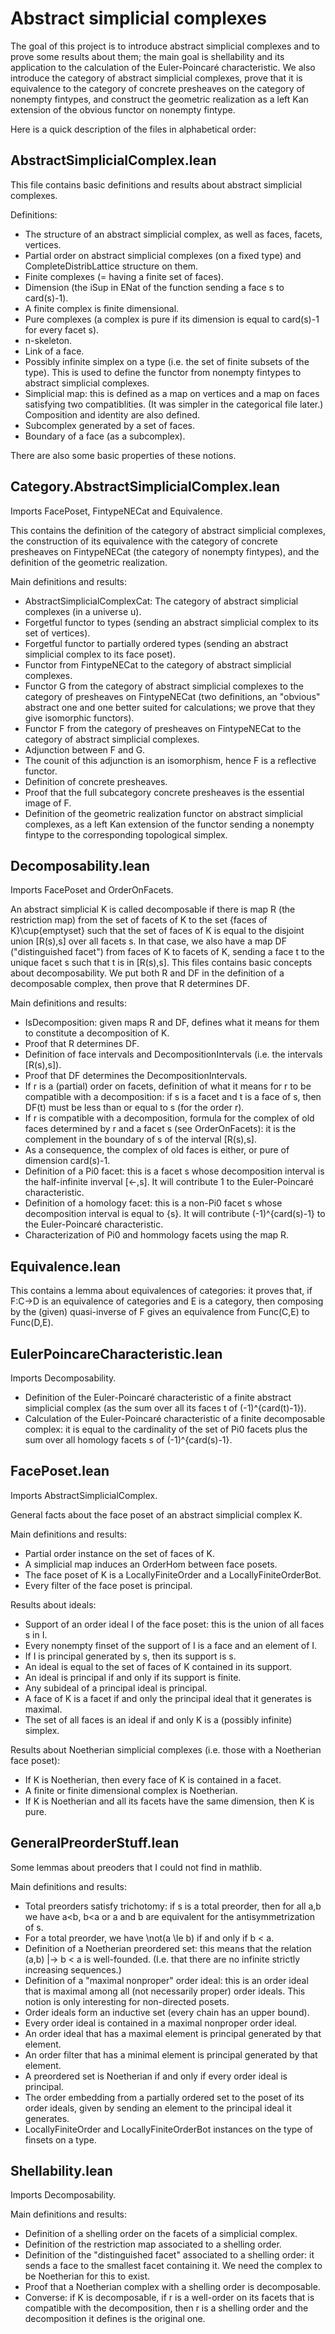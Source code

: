 # Abstract simplicial complexes

The goal of this project is to introduce abstract simplicial complexes and to prove some results about them; the main goal is shellability and its application to the calculation of the Euler-Poincaré characteristic.
We also introduce the category of abstract simplicial complexes, prove that it is equivalence to the category of concrete presheaves on the category of nonempty fintypes, and construct the geometric realization as a left Kan extension of the obvious functor on nonempty fintype.

Here is a quick description of the files in alphabetical order:


## AbstractSimplicialComplex.lean 

This file contains basic definitions and results about abstract simplicial complexes.

Definitions:
- The structure of an abstract simplicial complex, as well as faces, facets, vertices.
- Partial order on abstract simplicial complexes (on a fixed type) and CompleteDistribLattice structure on them.
- Finite complexes (= having a finite set of faces).
- Dimension (the iSup in ENat of the function sending a face s to card(s)-1).
- A finite complex is finite dimensional.
- Pure complexes (a complex is pure if its dimension is equal to card(s)-1 for every facet s).
- n-skeleton.
- Link of a face.
- Possibly infinite simplex on a type (i.e. the set of finite subsets of the type). This is used to define the functor from nonempty fintypes to abstract simplicial complexes.
- Simplicial map: this is defined as a map on vertices and a map on faces satisfying two compatiblities. (It was simpler in the categorical file later.) Composition and identity are also defined.
- Subcomplex generated by a set of faces.
- Boundary of a face (as a subcomplex).

There are also some basic properties of these notions.


## Category.AbstractSimplicialComplex.lean

Imports FacePoset, FintypeNECat and Equivalence.

This contains the definition of the category of abstract simplicial complexes, the construction of its equivalence with the category of concrete presheaves on FintypeNECat (the category of nonempty fintypes), and the definition of the geometric realization.


Main definitions and results:
- AbstractSimplicialComplexCat: The category of abstract simplicial complexes (in a universe u).
- Forgetful functor to types (sending an abstract simplicial complex to its set of vertices).
- Forgetful functor to partially ordered types (sending an abstract simplicial complex to its face poset).
- Functor from FintypeNECat to the category of abstract simplicial complexes.
- Functor G from the category of abstract simplicial complexes to the category of presheaves on FintypeNECat (two definitions, an "obvious" abstract one and one better suited for calculations; we prove that they give isomorphic functors).
- Functor F from the category of presheaves on FintypeNECat to the category of abstract simplicial complexes.
- Adjunction between F and G.
- The counit of this adjunction is an isomorphism, hence F is a reflective functor.
- Definition of concrete presheaves.
- Proof that the full subcategory concrete presheaves is the essential image of F.
- Definition of the geometric realization functor on abstract simplicial complexes, as a left Kan extension of the functor sending a nonempty fintype to the corresponding topological simplex.


## Decomposability.lean

Imports FacePoset and OrderOnFacets.

An abstract simplicial K is called decomposable if there is map R (the restriction map) from the set of facets of K to the set {faces of K}\cup{emptyset} such that the set of faces of K is equal to the disjoint union [R(s),s] over all facets s. In that case, we also have a map DF ("distinguished facet") from faces of K to facets of K, sending a face t to the unique facet s such that t is in [R(s),s].
This files contains basic concepts about decomposability. We put both R and DF in the definition of a decomposable complex, then prove that R determines DF.


Main definitions and results:
- IsDecomposition: given maps R and DF, defines what it means for them to constitute a decomposition of K.
- Proof that R determines DF.
- Definition of face intervals and DecompositionIntervals (i.e. the intervals [R(s),s]).
- Proof that DF determines the DecompositionIntervals.
- If r is a (partial) order on facets, definition of what it means for r to be compatible with a decomposition: if s is a facet and t is a face of s, then DF(t) must be less than or equal to s (for the order r).
- If r is compatible with a decomposition, formula for the complex of old faces determined by r and a facet s (see OrderOnFacets): it is the complement in the boundary of s of the interval [R(s),s].
- As a consequence, the complex of old faces is either, or pure of dimension card(s)-1.
- Definition of a Pi0 facet: this is a facet s whose decomposition interval is the half-infinite inverval [<-,s]. It will contribute 1 to the Euler-Poincaré characteristic.
- Definition of a homology facet: this is a non-Pi0 facet s whose decomposition interval is equal to {s}. It will contribute (-1)^{card(s)-1} to the Euler-Poincaré characteristic.
- Characterization of Pi0 and hommology facets using the map R.

## Equivalence.lean

This contains a lemma about equivalences of categories: it proves that, if F:C->D is an equivalence of categories and E is a category, then composing by the (given) quasi-inverse of F gives an equivalence from Func(C,E) to Func(D,E).


## EulerPoincareCharacteristic.lean 

Imports Decomposability.

- Definition of the Euler-Poincaré characteristic of a finite abstract simplicial complex (as the sum over all its faces t of (-1)^{card(t)-1}).
- Calculation of the Euler-Poincaré characteristic of a finite decomposable complex: it is equal to the cardinality of the set of Pi0 facets plus the sum over all homology facets s of (-1)^{card(s)-1}.


## FacePoset.lean

Imports AbstractSimplicialComplex.

General facts about the face poset of an abstract simplicial complex K.

Main definitions and results:
- Partial order instance on the set of faces of K.
- A simplicial map induces an OrderHom between face posets.
- The face poset of K is a LocallyFiniteOrder and a LocallyFiniteOrderBot.
- Every filter of the face poset is principal.

Results about ideals:
- Support of an order ideal I of the face poset: this is the union of all faces s in I.
- Every nonempty finset of the support of I is a face and an element of I.
- If I is principal generated by s, then its support is s.
- An ideal is equal to the set of faces of K contained in its support.
- An ideal is principal if and only if its support is finite.
- Any subideal of a principal ideal is principal.
- A face of K is a facet if and only the principal ideal that it generates is maximal.
- The set of all faces is an ideal if and only K is a (possibly infinite) simplex.

Results about Noetherian simplicial complexes (i.e. those with a Noetherian face poset):
- If K is Noetherian, then every face of K is contained in a facet.
- A finite or finite dimensional complex is Noetherian.
- If K is Noetherian and all its facets have the same dimension, then K is pure.


## GeneralPreorderStuff.lean

Some lemmas about preoders that I could not find in mathlib.

Main definitions and results:
- Total preorders satisfy trichotomy: if s is a total preorder, then for all a,b we have a<b, b<a or a and b are equivalent for the antisymmetrization of s.
- For a total preorder, we have \not(a \le b) if and only if b < a.
- Definition of a Noetherian preordered set: this means that the relation (a,b) |-> b < a is well-founded. (I.e. that there are no infinite strictly increasing sequences.) 
- Definition of a "maximal nonproper" order ideal: this is an order ideal that is maximal among all (not necessarily proper) order ideals. This notion is only interesting for non-directed posets.
- Order ideals form an inductive set (every chain has an upper bound).
- Every order ideal is contained in a maximal nonproper order ideal.
- An order ideal that has a maximal element is principal generated by that element.
- An order filter that has a minimal element is principal generated by that element.
- A preordered set is Noetherian if and only if every order ideal is principal.
- The order embedding from a partially ordered set to the poset of its order ideals, given by sending an element to the principal ideal it generates.
- LocallyFiniteOrder and LocallyFiniteOrderBot instances on the type of finsets on a type.


## Shellability.lean

Imports Decomposability.

Main definitions and results:
- Definition of a shelling order on the facets of a simplicial complex.
- Definition of the restriction map associated to a shelling order.
- Definition of the "distinguished facet" associated to a shelling order: it sends a face to the smallest facet containing it. We need the complex to be Noetherian for this to exist.
- Proof that a Noetherian complex with a shelling order is decomposable.
- Converse: if K is decomposable, if r is a well-order on its facets that is compatible with the decomposition, then r is a shelling order and the decomposition it defines is the original one.

